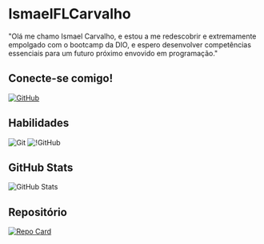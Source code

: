 # **IsmaelFLCarvalho**

"Olá me chamo Ismael Carvalho, e estou a me redescobrir e extremamente empolgado com o bootcamp da DIO, e espero desenvolver competências essenciais para um futuro próximo envovido em programação."

## Conecte-se comigo!
[![GitHub](https://img.shields.io/badge/GitHub-100000?style=for-the-badge&logo=github&logoColor=blue)](https://github.com/IsmaelFLCarvalho)


## Habilidades

![Git](https://img.shields.io/badge/GIT-black?style=for-the-badge&logo=git&logoColor=blue) ![!GitHub](https://img.shields.io/badge/GitHub-black?style=for-the-badge&logo=github&logoColor=blue)

## GitHub Stats

![GitHub Stats](https://github-readme-stats.vercel.app/api?username=IsmaelFLCarvalho&theme=transparent&bg_color=000&border_color=30A3DC&show_icons=true&icon_color=30A3DC&title_color=blue&text_color=FFF)

## Repositório

[![Repo Card](https://github-readme-stats.vercel.app/api/pin/?username=IsmaelFLCarvalho&repo=dio-lab-open-source&bg_color=000&border_color=30A3DC&show_icons=true&icon_color=30A3DC&title_color=blue&text_color=FFF)](https://github.com/IsmaelFLCarvalho/dio-lab-open-source)
